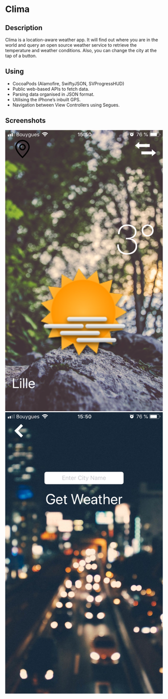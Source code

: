 # Clima

## Description

Clima is a location-aware weather app. It will find out where you are in the world and query an open source weather service to retrieve the temperature and weather conditions. Also, you can change the city at the tap of a button.

## Using

* CocoaPods (Alamofire, SwiftyJSON, SVProgressHUD)
* Public web-based APIs to fetch data.
* Parsing data organised in JSON format.
* Utilising the iPhone’s inbuilt GPS. 
* Navigation between View Controllers using Segues.

## Screenshots

![](https://raw.githubusercontent.com/AnthonyJean/Clima/master/screenshot1.png) ![](https://raw.githubusercontent.com/AnthonyJean/Clima/master/screenshot2.png)
